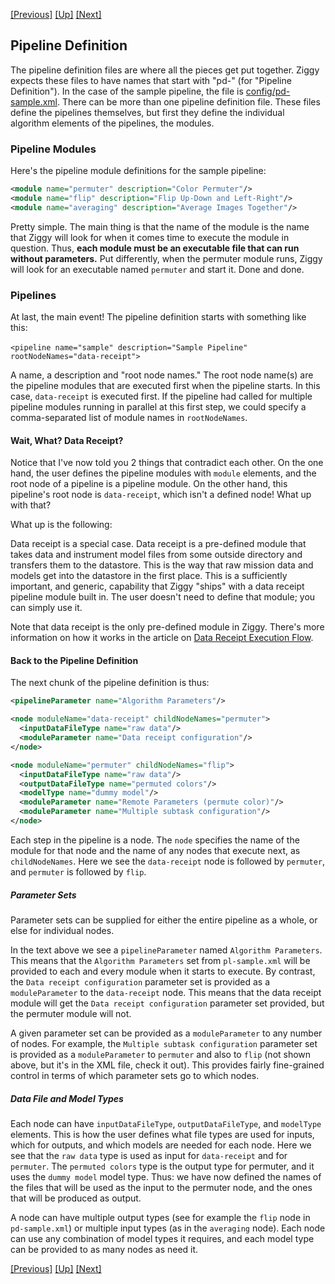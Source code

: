 [[Previous]](data-file-types.md)
[[Up]](configuring-pipeline.md)
[[Next]](building-pipeline.md)

## Pipeline Definition

The pipeline definition files are where all the pieces get put together. Ziggy expects these files to have names that start with "pd-" (for "Pipeline Definition"). In the case of the sample pipeline, the file is [config/pd-sample.xml](../../sample-pipeline/config/pd-sample.xml). There can be more than one pipeline definition file. These files define the pipelines themselves, but first they define the individual algorithm elements of the pipelines, the modules.

### Pipeline Modules

Here's the pipeline module definitions for the sample pipeline:

```xml
<module name="permuter" description="Color Permuter"/>
<module name="flip" description="Flip Up-Down and Left-Right"/>
<module name="averaging" description="Average Images Together"/>
```

Pretty simple. The main thing is that the name of the module is the name that Ziggy will look for when it comes time to execute the module in question. Thus, **each module must be an executable file that can run without parameters.** Put differently, when the permuter module runs, Ziggy will look for an executable named `permuter` and start it. Done and done.

### Pipelines

At last, the main event! The pipeline definition starts with something like this:

​    `<pipeline name="sample" description="Sample Pipeline" rootNodeNames="data-receipt">`

A name, a description and "root node names." The root node name(s) are the pipeline modules that are executed first when the pipeline starts. In this case, `data-receipt` is executed first. If the pipeline had called for multiple pipeline modules running in parallel at this first step, we could specify a comma-separated list of module names in `rootNodeNames`.

#### Wait, What? Data Receipt?

Notice that I've now told you 2 things that contradict each other. On the one hand, the user defines the pipeline modules with `module` elements, and the root node of a pipeline is a pipeline module. On the other hand, this pipeline's root node is `data-receipt`, which isn't a defined node! What up with that?

What up is the following:

Data receipt is a special case. Data receipt is a pre-defined module that takes data and instrument model files from some outside directory and transfers them to the datastore. This is the way that raw mission data and models get into the datastore in the first place. This is a sufficiently important, and generic, capability that Ziggy "ships" with a data receipt pipeline module built in. The user doesn't need to define that module; you can simply use it.

Note that data receipt is the only pre-defined module in Ziggy. There's more information on how it works in the article on [Data Receipt Execution Flow](data-receipt.md).

#### Back to the Pipeline Definition

The next chunk of the pipeline definition is thus:

```xml
<pipelineParameter name="Algorithm Parameters"/>

<node moduleName="data-receipt" childNodeNames="permuter">
  <inputDataFileType name="raw data"/>
  <moduleParameter name="Data receipt configuration"/>
</node>

<node moduleName="permuter" childNodeNames="flip">
  <inputDataFileType name="raw data"/>
  <outputDataFileType name="permuted colors"/>
  <modelType name="dummy model"/>
  <moduleParameter name="Remote Parameters (permute color)"/>
  <moduleParameter name="Multiple subtask configuration"/>
</node>
```

Each step in the pipeline is a node. The `node` specifies the name of the module for that node and the name of any nodes that execute next, as `childNodeNames`. Here we see the `data-receipt` node is followed by `permuter`, and `permuter` is followed by `flip`.

##### Parameter Sets

Parameter sets can be supplied for either the entire pipeline as a whole, or else for individual nodes.

In the text above we see a `pipelineParameter` named `Algorithm Parameters`. This means that the `Algorithm Parameters` set from `pl-sample.xml` will be provided to each and every module when it starts to execute. By contrast, the `Data receipt configuration` parameter set is provided as a `moduleParameter` to the `data-receipt` node. This means that the data receipt module will get the `Data receipt configuration` parameter set provided, but the permuter module will not.

A given parameter set can be provided as a `moduleParameter` to any number of nodes. For example, the `Multiple subtask configuration` parameter set is provided as a `moduleParameter` to `permuter` and also to `flip` (not shown above, but it's in the XML file, check it out). This provides fairly fine-grained control in terms of which parameter sets go to which nodes.

##### Data File and Model Types

Each node can have `inputDataFileType`, `outputDataFileType`, and `modelType` elements. This is how the user defines what file types are used for inputs, which for outputs, and which models are needed for each node. Here we see that the `raw data` type is used as input for `data-receipt` and for `permuter`. The `permuted colors` type is the output type for permuter, and it uses the `dummy model` model type. Thus: we have now defined the names of the files that will be used as the input to the permuter node, and the ones that will be produced as output.

A node can have multiple output types (see for example the `flip` node in `pd-sample.xml`) or multiple input types (as in the `averaging` node). Each node can use any combination of model types it requires, and each model type can be provided to as many nodes as need it.

[[Previous]](data-file-types.md)
[[Up]](configuring-pipeline.md)
[[Next]](building-pipeline.md)
